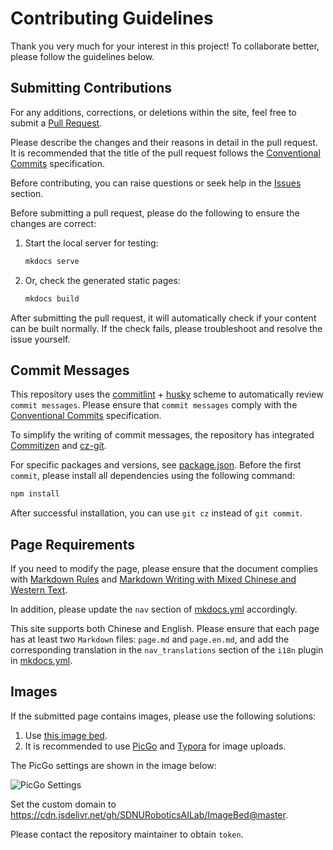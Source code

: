 # Contributing Guidelines

Thank you very much for your interest in this project! To collaborate better, please follow the guidelines below.

## Submitting Contributions

For any additions, corrections, or deletions within the site, feel free to submit a [Pull Request](https://docs.github.com/en/pull-requests/collaborating-with-pull-requests/proposing-changes-to-your-work-with-pull-requests/creating-a-pull-request-from-a-fork).

Please describe the changes and their reasons in detail in the pull request. It is recommended that the title of the pull request follows the [Conventional Commits](https://www.conventionalcommits.org/en/v1.0.0/) specification.

Before contributing, you can raise questions or seek help in the [Issues](https://github.com/SDNURoboticsAILab/SDNURoboticsAILab.github.io/issues) section.

Before submitting a pull request, please do the following to ensure the changes are correct:

1. Start the local server for testing:

    ```bash
    mkdocs serve
    ```

2. Or, check the generated static pages:

    ```bash
    mkdocs build
    ```

After submitting the pull request, it will automatically check if your content can be built normally. If the check fails, please troubleshoot and resolve the issue yourself.

## Commit Messages

This repository uses the [commitlint](https://github.com/conventional-changelog/commitlint) + [husky](https://github.com/typicode/husky) scheme to automatically review `commit messages`. Please ensure that `commit messages` comply with the [Conventional Commits](https://www.conventionalcommits.org/en/v1.0.0/) specification.

To simplify the writing of commit messages, the repository has integrated [Commitizen](https://github.com/commitizen/cz-cli) and [cz-git](https://github.com/Zhengqbbb/cz-git).

For specific packages and versions, see [package.json](../package.json). Before the first `commit`, please install all dependencies using the following command:

```bash
npm install
```

After successful installation, you can use `git cz` instead of `git commit`.

## Page Requirements

If you need to modify the page, please ensure that the document complies with [Markdown Rules](https://github.com/markdownlint/markdownlint/blob/main/docs/RULES.md) and [Markdown Writing with Mixed Chinese and Western Text](https://github.com/selfteaching/markdown-writing-with-mixed-cn-en).

In addition, please update the `nav` section of [mkdocs.yml](../mkdocs.yml) accordingly.

This site supports both Chinese and English. Please ensure that each page has at least two `Markdown` files: `page.md` and `page.en.md`, and add the corresponding translation in the `nav_translations` section of the `i18n` plugin in [mkdocs.yml](../mkdocs.yml).

## Images

If the submitted page contains images, please use the following solutions:

1. Use [this image bed](https://github.com/SDNURoboticsAILab/ImageBed).
2. It is recommended to use [PicGo](https://picgo.github.io/PicGo-Doc/zh/guide/config.html#github%E5%9B%BE%E5%BA%8A) and [Typora](https://support.typora.io/Upload-Image/#picgoapp-chinese-language-only) for image uploads.

The PicGo settings are shown in the image below:

![PicGo Settings](https://cdn.jsdelivr.net/gh/SDNURoboticsAILab/ImageBed@master/img/image-20240723141037880.png)

Set the custom domain to <https://cdn.jsdelivr.net/gh/SDNURoboticsAILab/ImageBed@master>.

Please contact the repository maintainer to obtain `token`.
